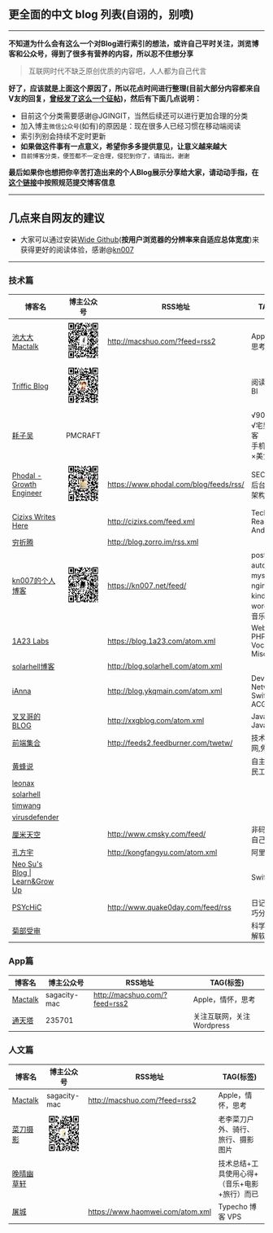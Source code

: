 
## 更全面的中文 blog 列表(自诩的，别喷)

---
**不知道为什么会有这么一个对Blog进行索引的想法，或许自己平时关注，浏览博客和公众号，得到了很多有营养的内容，所以忍不住想分享**
> 互联网时代不缺乏原创优质的内容吧，人人都为自己代言

**好了，应该就是上面这个原因了，所以花点时间进行整理(目前大部分内容都来自V友的回复，[曾经发了这么一个征帖](http://v2ex.com/t/248896#reply133))，然后有下面几点说明：**

- 目前这个分类需要感谢@JGINGIT，当然后续还可以进行更加合理的分类
- 加入博主`微信公众号`(如有)的原因是：现在很多人已经习惯在移动端阅读
- 索引列别会持续不定时更新
- **如果做这件事有一点意义，希望你多多提供意见，让意义越来越大**
- `目前博客分类，便签都不一定合理，侵犯到你了，请指出，谢谢`

**最后如果你也想把你辛苦打造出来的个人Blog展示分享给大家，请动动手指，在[这个链接](https://github.com/jerrycave/BlogLists/issues/3)中按照规范提交博客信息**

---

## 几点来自网友的建议
- 大家可以通过安装[Wide Github](https://github.com/xthexder/wide-github)(**按用户浏览器的分辨率来自适应总体宽度**)来获得更好的阅读体验，感谢@[kn007](https://github.com/jerrycave/BlogLists/issues/4)

---

### 技术篇

| 博客名 | 博主公众号 | RSS地址 | TAG(标签) | 
| ------------ | ------------- | ------------ | ---- |
| [池大大Mactalk](http://macshuo.com/) | <img src="/imgs/wechat/mactalk.jpg" width="80" height="80">  | <http://macshuo.com/?feed=rss2> | Apple，情怀，思考 |
| [Triffic Blog](http://www.triffic.cc/) | <img src="/imgs/wechat/triffic.jpg" width="80" height="80">  |  | 阅读，Java，BI |
| [耗子吴](http://ratwu.com/) | PMCRAFT | | √90后　√主流　√宅男　√伪极客　√android手机　×逛街　×美食 |
| [Phodal - Growth Engineer](https://www.phodal.com/) | <img src="/imgs/wechat/phodal.jpg" width="80" height="80"> | <https://www.phodal.com/blog/feeds/rss/> | SEO、前端、后台、硬件、架构 | 
| [Cizixs Writes Here](http://cizixs.com/) | | <http://cizixs.com/feed.xml> | Tech, Python, Reading, Life, And Love. |
| [穷折腾](http://blog.zorro.im/)| | <http://blog.zorro.im/rss.xml> |  |  
| [kn007的个人博客](https://kn007.net/) | <img src="/imgs/wechat/kn007.jpg" width="80" height="80"> | <https://kn007.net/feed/> | postfix，autoit，php，mysql，nginx，kindle，wordpress，音乐，生活 |
| [1A23 Labs](https://blog.1a23.com) | | <https://blog.1a23.com/atom.xml> | Web, Python, PHP, Vocaloid, Miscellaneous |
| [solarhell博客](http://blog.solarhell.com/) |  | <http://blog.solarhell.com/atom.xml> |  |
| [iAnna](http://blog.ykqmain.com/) |  | <http://blog.ykqmain.com/atom.xml> | Developer, Network, iOS, Swift, Python, ACG |
| [叉叉哥的BLOG](http://xxgblog.com/) | | <http://xxgblog.com/atom.xml> | Java, JavaScript |
| [前端集合]( http://geek100.com/) | | <http://feeds2.feedburner.com/twetw/> | 技术,前端,互联网,免费资源 |
| [黄蜂说](https://www.sjy.im/) |  |  | 自主创业,IT农民工 |
| [leonax](https://leonax.net/) |  |  |  |
| [solarhell](http://blog.solarhell.com/) |  |  |  |
| [timwang](http://wiki.timwang.me/) |  |  |  |
| [virusdefender](https://virusdefender.net/) |  |  |  |
| [厘米天空](http://www.cmsky.com/) |  | <http://www.cmsky.com/feed/> | 非码农，只是自己的记事本 |
| [孔方宇](http://kongfangyu.com/) |  | <http://kongfangyu.com/atom.xml> | 阿里云,Nodejs |
| [Neo Su's Blog \| Learn&Grow Up](https://blog.smemo.info/) |  |  | Swift, Js |
| [PSYcHiC](http://www.quake0day.com/) |  | <http://www.quake0day.com/feed/rss> | 日记, 作品, 技巧分享 |
| [菊部受审](http://www.jubushoushen.com/) |  |  | 科学上网、破解软件 |


### App篇
| 博客名 | 博主公众号 | RSS地址 | TAG(标签) | 
| ------------ | ------------- | ------------ | ---- |
| [Mactalk](http://macshuo.com/) | sagacity-mac  | <http://macshuo.com/?feed=rss2> | Apple，情怀，思考 |
| [通天塔](https://ttt.tt/)| 235701 |  | 关注互联网，关注Wordpress|



### 人文篇
| 博客名 | 博主公众号 | RSS地址 | TAG(标签) | 
| ------------ | ------------- | ------------ | ---- |
| [Mactalk](http://macshuo.com/) | sagacity-mac  | <http://macshuo.com/?feed=rss2> | Apple，情怀，思考 |
| [菜刀摄影](http://www.caidaoli.com/) | <img src="/imgs/wechat/csbike.jpg" width="80" height="80"> | | 老李菜刀户外、骑行、旅行、摄影图片 |
| [晚晴幽草轩](http://www.jeffjade.com/) |  |  | 技术总结+工具使用心得+（音乐+电影+旅行）而已 |
| [屠城](https://www.haomwei.com/) |  | <https://www.haomwei.com/atom.xml> | Typecho 博客 VPS |
